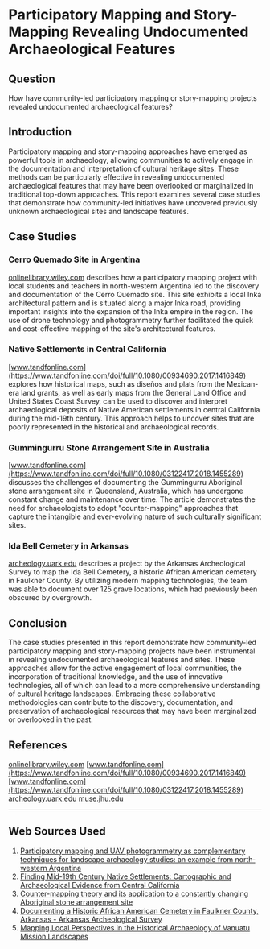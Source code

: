 # Participatory Mapping and Story-Mapping Revealing Undocumented Archaeological Features

## Question
How have community-led participatory mapping or story-mapping projects revealed undocumented archaeological features?

## Introduction
Participatory mapping and story-mapping approaches have emerged as powerful tools in archaeology, allowing communities to actively engage in the documentation and interpretation of cultural heritage sites. These methods can be particularly effective in revealing undocumented archaeological features that may have been overlooked or marginalized in traditional top-down approaches. This report examines several case studies that demonstrate how community-led initiatives have uncovered previously unknown archaeological sites and landscape features.

## Case Studies

### Cerro Quemado Site in Argentina
[onlinelibrary.wiley.com](https://onlinelibrary.wiley.com/doi/10.1002/arp.1794) describes how a participatory mapping project with local students and teachers in north-western Argentina led to the discovery and documentation of the Cerro Quemado site. This site exhibits a local Inka architectural pattern and is situated along a major Inka road, providing important insights into the expansion of the Inka empire in the region. The use of drone technology and photogrammetry further facilitated the quick and cost-effective mapping of the site's architectural features.

### Native Settlements in Central California
[www.tandfonline.com](https://www.tandfonline.com/doi/full/10.1080/00934690.2017.1416849) explores how historical maps, such as diseños and plats from the Mexican-era land grants, as well as early maps from the General Land Office and United States Coast Survey, can be used to discover and interpret archaeological deposits of Native American settlements in central California during the mid-19th century. This approach helps to uncover sites that are poorly represented in the historical and archaeological records.

### Gummingurru Stone Arrangement Site in Australia
[www.tandfonline.com](https://www.tandfonline.com/doi/full/10.1080/03122417.2018.1455289) discusses the challenges of documenting the Gummingurru Aboriginal stone arrangement site in Queensland, Australia, which has undergone constant change and maintenance over time. The article demonstrates the need for archaeologists to adopt "counter-mapping" approaches that capture the intangible and ever-evolving nature of such culturally significant sites.

### Ida Bell Cemetery in Arkansas
[archeology.uark.edu](https://archeology.uark.edu/ida-bell-cemetery/) describes a project by the Arkansas Archeological Survey to map the Ida Bell Cemetery, a historic African American cemetery in Faulkner County. By utilizing modern mapping technologies, the team was able to document over 125 grave locations, which had previously been obscured by overgrowth.

## Conclusion
The case studies presented in this report demonstrate how community-led participatory mapping and story-mapping projects have been instrumental in revealing undocumented archaeological features and sites. These approaches allow for the active engagement of local communities, the incorporation of traditional knowledge, and the use of innovative technologies, all of which can lead to a more comprehensive understanding of cultural heritage landscapes. Embracing these collaborative methodologies can contribute to the discovery, documentation, and preservation of archaeological resources that may have been marginalized or overlooked in the past.

## References

[onlinelibrary.wiley.com](https://onlinelibrary.wiley.com/doi/10.1002/arp.1794)
[www.tandfonline.com](https://www.tandfonline.com/doi/full/10.1080/00934690.2017.1416849)
[www.tandfonline.com](https://www.tandfonline.com/doi/full/10.1080/03122417.2018.1455289)
[archeology.uark.edu](https://archeology.uark.edu/ida-bell-cemetery/)
[muse.jhu.edu](https://muse.jhu.edu/content/crossref/journals/asian_perspectives/v053/53.1.flexner.html)

---
## Web Sources Used

1. [Participatory mapping and UAV photogrammetry as complementary techniques for landscape archaeology studies: an example from north‐western Argentina](https://onlinelibrary.wiley.com/doi/10.1002/arp.1794)
2. [Finding Mid-19th Century Native Settlements: Cartographic and Archaeological Evidence from Central California](https://www.tandfonline.com/doi/full/10.1080/00934690.2017.1416849)
3. [Counter-mapping theory and its application to a constantly changing Aboriginal stone arrangement site](https://www.tandfonline.com/doi/full/10.1080/03122417.2018.1455289)
4. [Documenting a Historic African American Cemetery in Faulkner County, Arkansas - Arkansas Archeological Survey](https://archeology.uark.edu/ida-bell-cemetery/)
5. [Mapping Local Perspectives in the Historical Archaeology of Vanuatu Mission Landscapes](https://muse.jhu.edu/content/crossref/journals/asian_perspectives/v053/53.1.flexner.html)
